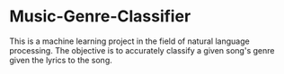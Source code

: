 # Music-Genre-Classifier
This is a machine learning project in the field of natural language processing. The objective is to accurately classify a given song's genre given the lyrics to the song.
